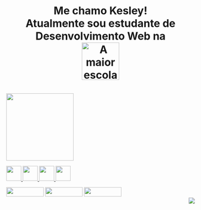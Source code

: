 <div align="center"> <br> 
 <h1> Me chamo Kesley! <br>
  Atualmente sou estudante de Desenvolvimento Web na <br>
  <a href="https://www.betrybe.com/"><img src="https://media4.giphy.com/media/AuOc4PopTVr2YJPvbu/giphy.gif?cid=790b76114fee7de95a781b7dcdf8e9dd631a22e02a0e3177&rid=giphy.gif&ct=s"  height="100" width="100"  title="A maior escola de programação do Brasil"/>
  </h1>
</div>

<div style="display: inline_block"><br>
  <a href="https://github.com/KesleyMuniz">
  <img height="180em" src="https://github-readme-stats.vercel.app/api?username=KesleyMuniz&show_icons=true&theme=radical&include_all_commits=true&count_private=true"/> 
  
<img src="https://cdn.jsdelivr.net/gh/devicons/devicon/icons/javascript/javascript-original.svg" width="40px" height="40px"/> <img src="https://cdn.jsdelivr.net/gh/devicons/devicon/icons/css3/css3-original-wordmark.svg"  width="40px" height="40px"/> <img src="https://cdn.jsdelivr.net/gh/devicons/devicon/icons/html5/html5-original-wordmark.svg" width="40px" height="40px"/> <img src="https://cdn.jsdelivr.net/gh/devicons/devicon/icons/react/react-original-wordmark.svg" width="40px" height="40px"/>


<div id="a1">
  <a href= "https://www.linkedin.com/in/kesleymuniz/"target"_black"><img src="https://img.shields.io/badge/LinkedIn-0077B5?style=for-the-badge&logo=linkedin&logoColor=white" width="100px" height="25"/></a>
  <a href= "https://www.instagram.com/kgm.raw/" target="_black"><img src="https://img.shields.io/badge/Instagram-E4405F?style=for-the-badge&logo=instagram&logoColor=white" width="100px" height="25" target="_black"/></a>
  <a href= "mailto:contato.kgmstudios@hotmail.com?subject=Hello%20again" target="_black"><img src="https://img.shields.io/badge/Gmail-D14836?style=for-the-badge&logo=gmail&logoColor=white" width="100px" height="25" target="_black"/></a>
</div>
  

  

<div align="center">

<img style="float: right;" src="http://www.fullsite.com.br/images/construc.gif">

</div>








